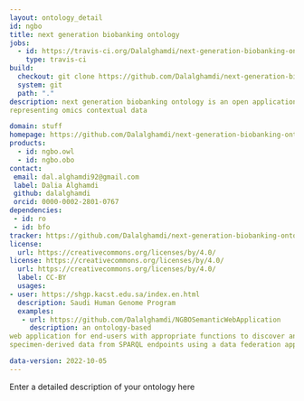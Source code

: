 ```yaml
---
layout: ontology_detail
id: ngbo
title: next generation biobanking ontology
jobs:
  - id: https://travis-ci.org/Dalalghamdi/next-generation-biobanking-ontology
    type: travis-ci
build:
  checkout: git clone https://github.com/Dalalghamdi/next-generation-biobanking-ontology.git
  system: git
  path: "."
description: next generation biobanking ontology is an open application ontology
representing omics contextual data

domain: stuff
homepage: https://github.com/Dalalghamdi/next-generation-biobanking-ontology
products:
  - id: ngbo.owl
  - id: ngbo.obo
contact:
 email: dal.alghamdi92@gmail.com
 label: Dalia Alghamdi
 github: dalalghamdi
 orcid: 0000-0002-2801-0767
dependencies:
 - id: ro
 - id: bfo
tracker: https://github.com/Dalalghamdi/next-generation-biobanking-ontology/issues
license:
  url: https://creativecommons.org/licenses/by/4.0/
license: https://creativecommons.org/licenses/by/4.0/
  url: https://creativecommons.org/licenses/by/4.0/
  label: CC-BY
  usages:
- user: https://shgp.kacst.edu.sa/index.en.html
  description: Saudi Human Genome Program
  examples:
   - url: https://github.com/Dalalghamdi/NGBOSemanticWebApplication
     description: an ontology-based
web application for end-users with appropriate functions to discover and request the
specimen-derived data from SPARQL endpoints using a data federation approach

data-version: 2022-10-05
---
```


Enter a detailed description of your ontology here
